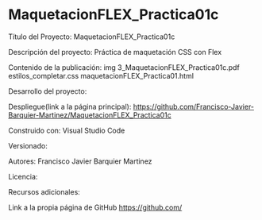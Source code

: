 # MaquetacionFLEX_Practica01c
Título del Proyecto: 
  MaquetacionFLEX_Practica01c
  
Descripción del proyecto: 
  Práctica de maquetación CSS con Flex
  
Contenido de la publicación:
  img
  3_MaquetacionFLEX_Practica01c.pdf
  estilos_completar.css
  maquetacionFLEX_Practica01.html
  
Desarrollo del proyecto:
  

Despliegue(link a la página principal):
  https://github.com/Francisco-Javier-Barquier-Martinez/MaquetacionFLEX_Practica01c

Construido con:
  Visual Studio Code

Versionado:
  

Autores:
  Francisco Javier Barquier Martinez
  
Licencia:
  

Recursos adicionales:

Link a la propia página de GitHub
  https://github.com/

